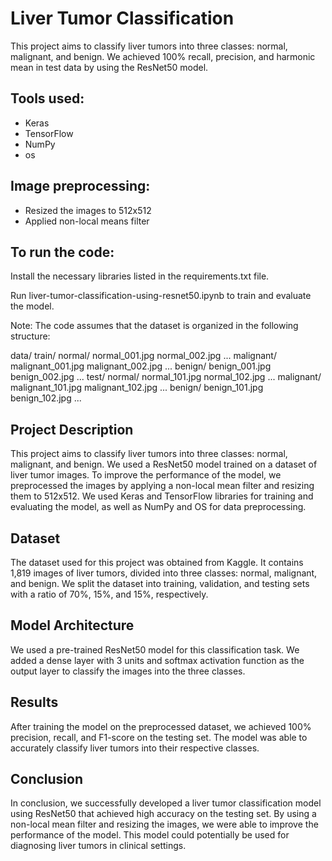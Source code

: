 # Liver Tumor Classification
This project aims to classify liver tumors into three classes: normal, malignant, and benign. We achieved 100% recall, precision, and harmonic mean in test data by using the ResNet50 model.

## Tools used:

* Keras
* TensorFlow
* NumPy
* os
## Image preprocessing:

* Resized the images to 512x512
* Applied non-local means filter
## To run the code:

Install the necessary libraries listed in the requirements.txt file.

Run liver-tumor-classification-using-resnet50.ipynb to train and evaluate the model.

Note: The code assumes that the dataset is organized in the following structure:



data/
    train/
        normal/
            normal_001.jpg
            normal_002.jpg
            ...
        malignant/
            malignant_001.jpg
            malignant_002.jpg
            ...
        benign/
            benign_001.jpg
            benign_002.jpg
            ...
    test/
        normal/
            normal_101.jpg
            normal_102.jpg
            ...
        malignant/
            malignant_101.jpg
            malignant_102.jpg
            ...
        benign/
            benign_101.jpg
            benign_102.jpg
            ...




## Project Description
This project aims to classify liver tumors into three classes: normal, malignant, and benign. We used a ResNet50 model trained on a dataset of liver tumor images. To improve the performance of the model, we preprocessed the images by applying a non-local mean filter and resizing them to 512x512. We used Keras and TensorFlow libraries for training and evaluating the model, as well as NumPy and OS for data preprocessing.

## Dataset
The dataset used for this project was obtained from Kaggle. It contains 1,819 images of liver tumors, divided into three classes: normal, malignant, and benign. We split the dataset into training, validation, and testing sets with a ratio of 70%, 15%, and 15%, respectively.

## Model Architecture
We used a pre-trained ResNet50 model for this classification task. We added a dense layer with 3 units and softmax activation function as the output layer to classify the images into the three classes.

## Results
After training the model on the preprocessed dataset, we achieved 100% precision, recall, and F1-score on the testing set. The model was able to accurately classify liver tumors into their respective classes.

## Conclusion
In conclusion, we successfully developed a liver tumor classification model using ResNet50 that achieved high accuracy on the testing set. By using a non-local mean filter and resizing the images, we were able to improve the performance of the model. This model could potentially be used for diagnosing liver tumors in clinical settings.
